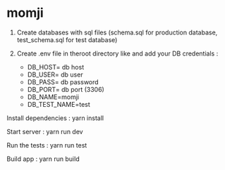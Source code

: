 # momji
1) Create databases with sql files (schema.sql for production database, test_schema.sql for test database)
2) Create .env file in theroot directory like and add your DB credentials :

    - DB_HOST= db host
    - DB_USER= db user
    - DB_PASS= db password
    - DB_PORT= db port (3306)
    - DB_NAME=momji
    - DB_TEST_NAME=test


Install dependencies : yarn install

Start server : yarn run dev

Run the tests : yarn run test

Build app : yarn run build